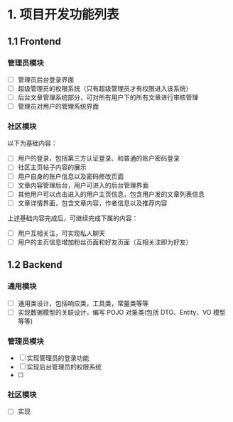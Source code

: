 # 1. 项目开发功能列表

## 1.1 Frontend

### 管理员模块

- [ ] 管理员后台登录界面
- [ ] 超级管理员的权限系统（只有超级管理员才有权限进入该系统）
- [ ] 后台文章管理系统部分，可对所有用户下的所有文章进行审核管理
- [ ] 管理员对用户的管理系统界面

### 社区模块

以下为基础内容：

- [ ] 用户的登录，包括第三方认证登录、和普通的账户密码登录
- [ ] 社区主页帖子内容的展示
- [ ] 用户自身的账户信息以及密码修改页面
- [ ] 文章内容管理后台，用户可进入的后台管理界面
- [ ] 其他用户可以点击进入的用户主页信息，包含用户发的文章列表信息
- [ ] 文章详情界面，包含文章内容，作者信息以及推荐内容

上述基础内容完成后，可继续完成下属的内容：

- [ ] 用户互相关注，可实现私人聊天
- [ ] 用户的主页信息增加粉丝页面和好友页面（互相关注即为好友）

## 1.2 Backend

### 通用模块

- [ ] 通用类设计，包括响应类，工具类，常量类等等
- [ ] 实现数据模型的关联设计，编写 POJO 对象类(包括 DTO、Entity、VO 模型等等)

### 管理员模块

- [ ] 实现管理员的登录功能
- [ ] 实现后台管理员的权限系统
- [ ] 

### 社区模块

- [ ] 实现


